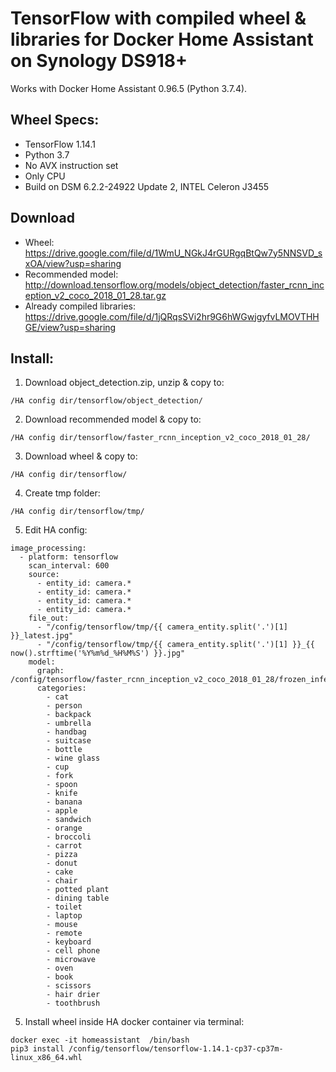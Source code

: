 # TensorFlow with compiled wheel & libraries for Docker Home Assistant on Synology DS918+ 

Works with Docker Home Assistant 0.96.5 (Python 3.7.4).

## Wheel Specs:
* TensorFlow 1.14.1
* Python 3.7
* No AVX instruction set
* Only CPU
* Build on DSM 6.2.2-24922 Update 2, INTEL Celeron J3455

## Download
* Wheel: https://drive.google.com/file/d/1WmU_NGkJ4rGURgqBtQw7y5NNSVD_sxOA/view?usp=sharing
* Recommended model: http://download.tensorflow.org/models/object_detection/faster_rcnn_inception_v2_coco_2018_01_28.tar.gz
* Already compiled libraries: https://drive.google.com/file/d/1jQRqsSVi2hr9G6hWGwjgyfvLMOVTHHGE/view?usp=sharing

## Install:

1. Download object_detection.zip, unzip & copy to:
```
/HA config dir/tensorflow/object_detection/
```
2. Download recommended model & copy to:
```
/HA config dir/tensorflow/faster_rcnn_inception_v2_coco_2018_01_28/
```
3. Download wheel & copy to:
```
/HA config dir/tensorflow/
```
4. Create tmp folder:
```
/HA config dir/tensorflow/tmp/
```
5. Edit HA config:
```
image_processing:
  - platform: tensorflow
    scan_interval: 600
    source:
      - entity_id: camera.*
      - entity_id: camera.*
      - entity_id: camera.*
      - entity_id: camera.*
    file_out:
      - "/config/tensorflow/tmp/{{ camera_entity.split('.')[1] }}_latest.jpg"
      - "/config/tensorflow/tmp/{{ camera_entity.split('.')[1] }}_{{ now().strftime('%Y%m%d_%H%M%S') }}.jpg"
    model:
      graph: /config/tensorflow/faster_rcnn_inception_v2_coco_2018_01_28/frozen_inference_graph.pb
      categories:
        - cat
        - person
        - backpack
        - umbrella
        - handbag
        - suitcase
        - bottle
        - wine glass
        - cup
        - fork
        - spoon
        - knife
        - banana
        - apple
        - sandwich
        - orange
        - broccoli
        - carrot
        - pizza
        - donut
        - cake
        - chair
        - potted plant
        - dining table
        - toilet
        - laptop
        - mouse
        - remote
        - keyboard
        - cell phone
        - microwave
        - oven
        - book
        - scissors
        - hair drier
        - toothbrush
```
5. Install wheel inside HA docker container via terminal: 
```
docker exec -it homeassistant  /bin/bash
pip3 install /config/tensorflow/tensorflow-1.14.1-cp37-cp37m-linux_x86_64.whl
```
